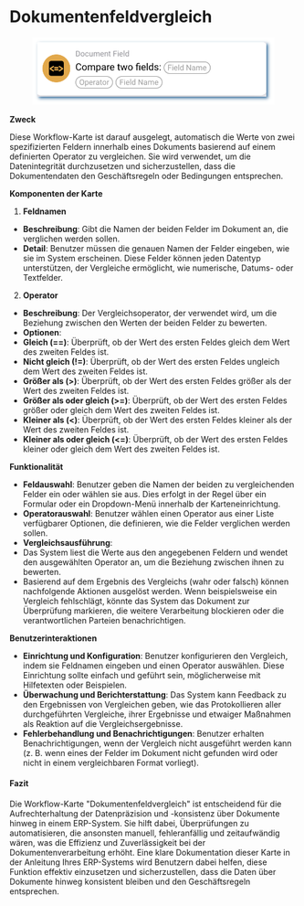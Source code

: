 # Dokumentenfeldvergleich

<figure><img src="../../../.gitbook/assets/userlmn_7d5c06ce63181faee30b7bc6903e4d7b.png" alt=""><figcaption></figcaption></figure>

**Zweck**

Diese Workflow-Karte ist darauf ausgelegt, automatisch die Werte von zwei spezifizierten Feldern innerhalb eines Dokuments basierend auf einem definierten Operator zu vergleichen. Sie wird verwendet, um die Datenintegrität durchzusetzen und sicherzustellen, dass die Dokumentendaten den Geschäftsregeln oder Bedingungen entsprechen.

**Komponenten der Karte**

1. **Feldnamen**
* **Beschreibung**: Gibt die Namen der beiden Felder im Dokument an, die verglichen werden sollen.
* **Detail**: Benutzer müssen die genauen Namen der Felder eingeben, wie sie im System erscheinen. Diese Felder können jeden Datentyp unterstützen, der Vergleiche ermöglicht, wie numerische, Datums- oder Textfelder.
2. **Operator**
* **Beschreibung**: Der Vergleichsoperator, der verwendet wird, um die Beziehung zwischen den Werten der beiden Felder zu bewerten.
* **Optionen**:
* **Gleich (==)**: Überprüft, ob der Wert des ersten Feldes gleich dem Wert des zweiten Feldes ist.
* **Nicht gleich (!=)**: Überprüft, ob der Wert des ersten Feldes ungleich dem Wert des zweiten Feldes ist.
* **Größer als (>)**: Überprüft, ob der Wert des ersten Feldes größer als der Wert des zweiten Feldes ist.
* **Größer als oder gleich (>=)**: Überprüft, ob der Wert des ersten Feldes größer oder gleich dem Wert des zweiten Feldes ist.
* **Kleiner als (<)**: Überprüft, ob der Wert des ersten Feldes kleiner als der Wert des zweiten Feldes ist.
* **Kleiner als oder gleich (<=)**: Überprüft, ob der Wert des ersten Feldes kleiner oder gleich dem Wert des zweiten Feldes ist.

**Funktionalität**

* **Feldauswahl**: Benutzer geben die Namen der beiden zu vergleichenden Felder ein oder wählen sie aus. Dies erfolgt in der Regel über ein Formular oder ein Dropdown-Menü innerhalb der Karteneinrichtung.
* **Operatorauswahl**: Benutzer wählen einen Operator aus einer Liste verfügbarer Optionen, die definieren, wie die Felder verglichen werden sollen.
* **Vergleichsausführung**:
* Das System liest die Werte aus den angegebenen Feldern und wendet den ausgewählten Operator an, um die Beziehung zwischen ihnen zu bewerten.
* Basierend auf dem Ergebnis des Vergleichs (wahr oder falsch) können nachfolgende Aktionen ausgelöst werden. Wenn beispielsweise ein Vergleich fehlschlägt, könnte das System das Dokument zur Überprüfung markieren, die weitere Verarbeitung blockieren oder die verantwortlichen Parteien benachrichtigen.

**Benutzerinteraktionen**

* **Einrichtung und Konfiguration**: Benutzer konfigurieren den Vergleich, indem sie Feldnamen eingeben und einen Operator auswählen. Diese Einrichtung sollte einfach und geführt sein, möglicherweise mit Hilfetexten oder Beispielen.
* **Überwachung und Berichterstattung**: Das System kann Feedback zu den Ergebnissen von Vergleichen geben, wie das Protokollieren aller durchgeführten Vergleiche, ihrer Ergebnisse und etwaiger Maßnahmen als Reaktion auf die Vergleichsergebnisse.
* **Fehlerbehandlung und Benachrichtigungen**: Benutzer erhalten Benachrichtigungen, wenn der Vergleich nicht ausgeführt werden kann (z. B. wenn eines der Felder im Dokument nicht gefunden wird oder nicht in einem vergleichbaren Format vorliegt).

#### Fazit

Die Workflow-Karte "Dokumentenfeldvergleich" ist entscheidend für die Aufrechterhaltung der Datenpräzision und -konsistenz über Dokumente hinweg in einem ERP-System. Sie hilft dabei, Überprüfungen zu automatisieren, die ansonsten manuell, fehleranfällig und zeitaufwändig wären, was die Effizienz und Zuverlässigkeit bei der Dokumentenverarbeitung erhöht. Eine klare Dokumentation dieser Karte in der Anleitung Ihres ERP-Systems wird Benutzern dabei helfen, diese Funktion effektiv einzusetzen und sicherzustellen, dass die Daten über Dokumente hinweg konsistent bleiben und den Geschäftsregeln entsprechen.
